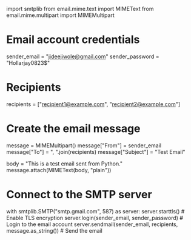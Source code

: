 import smtplib
from email.mime.text import MIMEText
from email.mime.multipart import MIMEMultipart

# Email account credentials
sender_email = "jideejiwole@gmail.com"
sender_password = "Hollarjay0823$"

# Recipients
recipients = ["recipient1@example.com", "recipient2@example.com"]

# Create the email message
message = MIMEMultipart()
message["From"] = sender_email
message["To"] = ", ".join(recipients)
message["Subject"] = "Test Email"

body = "This is a test email sent from Python."
message.attach(MIMEText(body, "plain"))

# Connect to the SMTP server
with smtplib.SMTP("smtp.gmail.com", 587) as server:
    server.starttls()  # Enable TLS encryption
    server.login(sender_email, sender_password)  # Login to the email account
    server.sendmail(sender_email, recipients, message.as_string())  # Send the email
